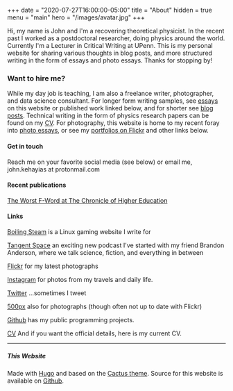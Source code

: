 +++
date = "2020-07-27T16:00:00-05:00"
title = "About"
hidden = true
menu = "main"
hero = "/images/avatar.jpg"
+++

<!-- ![That's me!](/images/avatar.jpg) -->

Hi, my name is John and I'm a recovering theoretical physicist. In the recent past I worked as a postdoctoral researcher, doing physics around the world. Currently I'm a Lecturer in Critical Writing at UPenn. This is my personal website for sharing various thoughts in blog posts, and more structured writing in the form of essays and photo essays. Thanks for stopping by!

### Want to hire me?

While my day job is teaching, I am also a freelance writer, photographer, and data science consultant. For longer form writing samples, see [essays](/essay) on this website or published work linked below, and for shorter see [blog posts](/post). Technical writing in the form of physics research papers can be found on my [CV](/files/cv.pdf). For photography, this website is home to my recent foray into [photo essays](/photo-essay), or see my [portfolios on Flickr](https://www.flickr.com/photos/9bladed/collections/72157645088907014/) and other links below.

#### Get in touch

Reach me on your favorite social media (see below) or email me, john.kehayias at protonmail.com

#### Recent publications

[The Worst F-Word at The Chronicle of Higher Education](http://www.chronicle.com/article/The-Worst-F-Word/240669?cid=wcontentgrid_hp_2)

#### Links

[Boiling Steam](https://boilingsteam.com/author/podiki/) is a Linux gaming website I write for

[Tangent Space](https://tangentspacepodcast.com/) an exciting new podcast I've started with my friend Brandon Anderson, where we talk science, fiction, and everything in between

[Flickr](https://www.flickr.com/9bladed)
for my latest photographs

[Instagram](https://www.instagram.com/9bladed)
for photos from my travels and daily life.

[Twitter](https://www.twitter.com/9bladed)
...sometimes I tweet

[500px](https://500px.com/9bladed)
also for photographs (though often not up to date with Flickr)

[Github](https://www.github.com/podiki)
has my public programming projects.

[CV](/files/cv.pdf)
And if you want the official details, here is my current CV.

***

##### This Website

Made with [Hugo](https://gohugo.io/) and based on the [Cactus theme](http://themes.gohugo.io/cactus/). Source for this website is available on [Github](https://github.com/podiki/9bladed.com).
